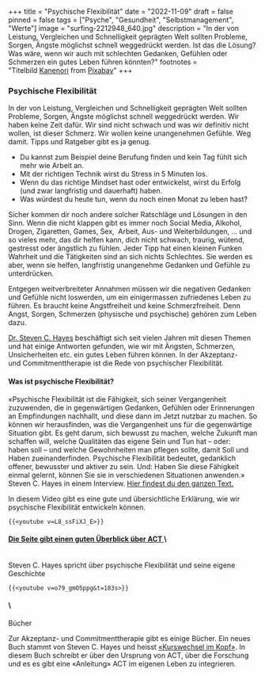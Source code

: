 +++
title = "Psychische Flexibilität"
date = "2022-11-09"
draft = false
pinned = false
tags = ["Psyche", "Gesundheit", "Selbstmanagement", "Werte"]
image = "surfing-2212948_640.jpg"
description = "In der von Leistung, Vergleichen und Schnelligkeit geprägten Welt sollten Probleme, Sorgen, Ängste möglichst schnell weggedrückt werden. Ist das die Lösung? Was wäre, wenn wir auch mit schlechten Gedanken, Gefühlen oder Schmerzen ein gutes Leben führen könnten?"
footnotes = "Titelbild [Kanenori](https://pixabay.com/users/kanenori-4749850/?utm_source=link-attribution&utm_medium=referral&utm_campaign=image&utm_content=2212948) from [Pixabay](https://pixabay.com//?utm_source=link-attribution&utm_medium=referral&utm_campaign=image&utm_content=2212948)"
+++
### Psychische Flexibilität

In der von Leistung, Vergleichen und Schnelligkeit geprägten Welt sollten Probleme, Sorgen, Ängste möglichst schnell weggedrückt werden. Wir haben keine Zeit dafür. Wir sind nicht schwach und was wir definitiv nicht wollen, ist dieser Schmerz. Wir wollen keine unangenehmen Gefühle. Weg damit. Tipps und Ratgeber gibt es ja genug.  

* Du kannst zum Beispiel deine Berufung finden und kein Tag fühlt sich mehr wie Arbeit an.  
* Mit der richtigen Technik wirst du Stress in 5 Minuten los.  
* Wenn du das richtige Mindset hast oder entwickelst, wirst du Erfolg (und zwar langfristig und dauerhaft) haben.  
* Was würdest du heute tun, wenn du noch einen Monat zu leben hast?  

Sicher kommen dir noch andere solcher Ratschläge und Lösungen in den Sinn. Wenn die nicht klappen gibt es immer noch Social Media, Alkohol, Drogen, Zigaretten, Games, Sex,  Arbeit, Aus- und Weiterbildungen, … und so vieles mehr, das dir helfen kann, dich nicht schwach, traurig, wütend, gestresst oder ängstlich zu fühlen. Jeder Tipp hat einen kleinen Funken Wahrheit und die Tätigkeiten sind an sich nichts Schlechtes. Sie werden es aber, wenn sie helfen, langfristig unangenehme Gedanken und Gefühle zu unterdrücken.  

Entgegen weitverbreiteter Annahmen müssen wir die negativen Gedanken und Gefühle nicht loswerden, um ein einigermassen zufriedenes Leben zu führen. Es braucht keine Angstfreiheit und keine Schmerzfreiheit. Denn Angst, Sorgen, Schmerzen (physische und psychische) gehören zum Leben dazu.  

[Dr. Steven C. Hayes](https://de.wikipedia.org/wiki/Steven_C._Hayes) beschäftigt sich seit vielen Jahren mit diesen Themen und hat einige Antworten gefunden, wie wir mit Ängsten, Schmerzen, Unsicherheiten etc. ein gutes Leben führen können. In der Akzeptanz- und Commitmenttherapie ist die Rede von psychischer Flexibilität.  

#### Was ist psychische Flexibilität?  

«Psychische Flexibilität ist die Fähigkeit, sich seiner Vergangenheit zuzuwenden, die in gegenwärtigen Gedanken, Gefühlen oder Erinnerungen an Empfindungen nachhallt, und diese dann im Jetzt nutzbar zu machen. So können wir herausfinden, was die Vergangenheit uns für die gegenwärtige Situation gibt. Es geht darum, sich bewusst zu machen, welche Zukunft man schaffen will, welche Qualitäten das eigene Sein und Tun hat – oder: haben soll – und welche Gewohnheiten man pflegen sollte, damit Soll und Haben zueinanderfinden. Psychische Flexibilität bedeutet, gedanklich offener, bewusster und aktiver zu sein. Und: Haben Sie diese Fähigkeit einmal gelernt, können Sie sie in verschiedenen Situationen anwenden.» Steven C. Hayes in einem Interview. [Hier findest du den ganzen Text.](https://journal.getabstract.com/de/2021/04/13/psychische-flexibilitaet-bedeutet-ermaechtigung-der-menschen/) 

In diesem Video gibt es eine gute und übersichtliche Erklärung, wie wir psychische Flexibilität entwickeln können.  

```
{{<youtube v=L8_ssFiXJ_E>}}
```

#### [Die Seite gibt einen guten Überblick über ACT ](<https://www.actitude.de/magazin/akzeptanz-und-commitment-therapie>)\
\
Steven C. Hayes spricht über psychische Flexibilität und seine eigene Geschichte

```
{{<youtube v=o79_gmO5ppg&t=183s>}}
```

#### \
Bücher 

Zur Akzeptanz- und Commitmenttherapie gibt es einige Bücher. Ein neues Buch stammt von Steven C. Hayes und heisst [«Kurswechsel im Kopf»](https://www.exlibris.ch/de/buecher-buch/deutschsprachige-buecher/steven-c-hayes/kurswechsel-im-kopf/id/9783407864475/?gclid=Cj0KCQiAmaibBhCAARIsAKUlaKQKW-1xY485yBNnHxnRFX6uAZkw1pAh0_vD4ab_dDxOudECcfWAYqcaAtwXEALw_wcB&gclsrc=aw.ds). In diesem Buch schreibt er über den Ursprung von ACT, über die Forschung und es es gibt eine «Anleitung» ACT im eigenen Leben zu integrieren.